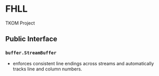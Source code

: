 # FHLL

TKOM Project

## Public Interface

### `buffer.StreamBuffer`
- enforces consistent line endings across streams and automatically tracks line
  and column numbers.